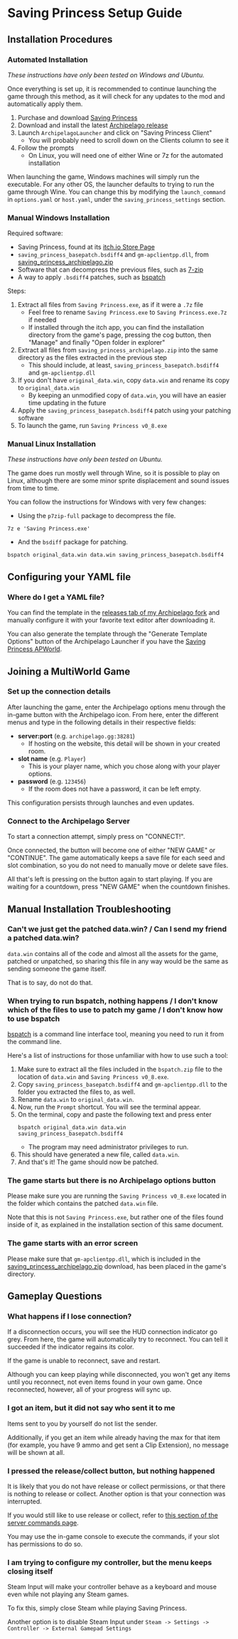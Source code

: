 # Saving Princess Setup Guide

## Installation Procedures

### Automated Installation

*These instructions have only been tested on Windows and Ubuntu.*

Once everything is set up, it is recommended to continue launching the game through this method, as it will check for any updates to the mod and automatically apply them.

1. Purchase and download [Saving Princess](https://brainos.itch.io/savingprincess)
2. Download and install the latest [Archipelago release](https://github.com/ArchipelagoMW/Archipelago/releases/latest)
3. Launch `ArchipelagoLauncher` and click on "Saving Princess Client"
   * You will probably need to scroll down on the Clients column to see it
4. Follow the prompts
   * On Linux, you will need one of either Wine or 7z for the automated installation

When launching the game, Windows machines will simply run the executable. For any other OS, the launcher defaults to trying to run the game through Wine. You can change this by modifying the `launch_command` in `options.yaml` or `host.yaml`, under the `saving_princess_settings` section.

### Manual Windows Installation

Required software:
- Saving Princess, found at its [itch.io Store Page](https://brainos.itch.io/savingprincess)
- `saving_princess_basepatch.bsdiff4` and `gm-apclientpp.dll`, from [saving_princess_archipelago.zip](https://github.com/LeonarthCG/saving-princess-archipelago/releases/latest)
- Software that can decompress the previous files, such as [7-zip](https://www.7-zip.org/download.html)
- A way to apply `.bsdiff4` patches, such as [bspatch](https://www.romhacking.net/utilities/929/)

Steps:
1. Extract all files from `Saving Princess.exe`, as if it were a `.7z` file
   * Feel free to rename `Saving Princess.exe` to `Saving Princess.exe.7z` if needed
   * If installed through the itch app, you can find the installation directory from the game's page, pressing the cog button, then "Manage" and finally "Open folder in explorer"
2. Extract all files from `saving_princess_archipelago.zip` into the same directory as the files extracted in the previous step
   * This should include, at least, `saving_princess_basepatch.bsdiff4` and `gm-apclientpp.dll`
3. If you don't have `original_data.win`, copy `data.win` and rename its copy to `original_data.win`
   * By keeping an unmodified copy of `data.win`, you will have an easier time updating in the future
4. Apply the `saving_princess_basepatch.bsdiff4` patch using your patching software
5. To launch the game, run `Saving Princess v0_8.exe`

### Manual Linux Installation

*These instructions have only been tested on Ubuntu.*

The game does run mostly well through Wine, so it is possible to play on Linux, although there are some minor sprite displacement and sound issues from time to time.

You can follow the instructions for Windows with very few changes:

* Using the `p7zip-full` package to decompress the file.
```
7z e 'Saving Princess.exe'
```
* And the `bsdiff` package for patching.
```
bspatch original_data.win data.win saving_princess_basepatch.bsdiff4
```

## Configuring your YAML file

### Where do I get a YAML file?

You can find the template in the [releases tab of my Archipelago fork](https://github.com/LeonarthCG/Archipelago/releases/latest) and manually configure it with your favorite text editor after downloading it.

You can also generate the template through the "Generate Template Options" button of the Archipelago Launcher if you have the [Saving Princess APWorld](https://github.com/LeonarthCG/Archipelago/releases/latest).

## Joining a MultiWorld Game

### Set up the connection details

After launching the game, enter the Archipelago options menu through the in-game button with the Archipelago icon.
From here, enter the different menus and type in the following details in their respective fields:
- **server:port** (e.g. `archipelago.gg:38281`)
   * If hosting on the website, this detail will be shown in your created room.
- **slot name** (e.g. `Player`)
   * This is your player name, which you chose along with your player options.
- **password** (e.g. `123456`)
  * If the room does not have a password, it can be left empty.

This configuration persists through launches and even updates.

### Connect to the Archipelago Server

To start a connection attempt, simply press on "CONNECT!".

Once connected, the button will become one of either "NEW GAME" or "CONTINUE".
The game automatically keeps a save file for each seed and slot combination, so you do not need to manually move or delete save files.

All that's left is pressing on the button again to start playing. If you are waiting for a countdown, press "NEW GAME" when the countdown finishes.

## Manual Installation Troubleshooting

### Can't we just get the patched data.win? / Can I send my friend a patched data.win?

`data.win` contains all of the code and almost all the assets for the game, patched or unpatched, so sharing this file in any way would be the same as sending someone the game itself.

That is to say, do not do that.

### When trying to run bspatch, nothing happens / I don't know which of the files to use to patch my game / I don't know how to use bspatch

[bspatch](https://www.romhacking.net/utilities/929/) is a command line interface tool, meaning you need to run it from the command line.

Here's a list of instructions for those unfamiliar with how to use such a tool:
1. Make sure to extract all the files included in the `bspatch.zip` file to the location of `data.win` and `Saving Princess v0_8.exe`.
2. Copy `saving_princess_basepatch.bsdiff4` and `gm-apclientpp.dll` to the folder you extracted the files to, as well.
3. Rename `data.win` to `original_data.win`.
4. Now, run the `Prompt` shortcut. You will see the terminal appear.
5. On the terminal, copy and paste the following text and press enter
    ```
   bspatch original_data.win data.win saving_princess_basepatch.bsdiff4
    ```
   * The program may need administrator privileges to run.
6. This should have generated a new file, called `data.win`.
7. And that's it! The game should now be patched.

### The game starts but there is no Archipelago options button

Please make sure you are running the `Saving Princess v0_8.exe` located in the folder which contains the patched `data.win` file.

Note that this is not `Saving Princess.exe`, but rather one of the files found inside of it, as explained in the installation section of this same document.

### The game starts with an error screen

Please make sure that `gm-apclientpp.dll`, which is included in the [saving_princess_archipelago.zip](https://github.com/LeonarthCG/saving-princess-archipelago/releases/latest) download, has been placed in the game's directory.

## Gameplay Questions

### What happens if I lose connection?

If a disconnection occurs, you will see the HUD connection indicator go grey.
From here, the game will automatically try to reconnect.
You can tell it succeeded if the indicator regains its color.

If the game is unable to reconnect, save and restart.

Although you can keep playing while disconnected, you won't get any items until you reconnect, not even items found in your own game.
Once reconnected, however, all of your progress will sync up.

### I got an item, but it did not say who sent it to me

Items sent to you by yourself do not list the sender.

Additionally, if you get an item while already having the max for that item (for example, you have 9 ammo and get sent a Clip Extension), no message will be shown at all.

### I pressed the release/collect button, but nothing happened

It is likely that you do not have release or collect permissions, or that there is nothing to release or collect.
Another option is that your connection was interrupted.

If you would still like to use release or collect, refer to [this section of the server commands page](https://archipelago.gg/tutorial/Archipelago/commands/en#collect/release).

You may use the in-game console to execute the commands, if your slot has permissions to do so.

### I am trying to configure my controller, but the menu keeps closing itself

Steam Input will make your controller behave as a keyboard and mouse even while not playing any Steam games.

To fix this, simply close Steam while playing Saving Princess.

Another option is to disable Steam Input under `Steam -> Settings -> Controller -> External Gamepad Settings`
